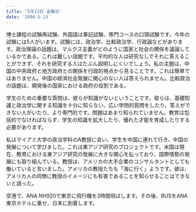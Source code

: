 ```yaml
---
title: '5月13日 金曜日'
date: '1994-5-13'
---
```


博士課程の試験再試験、外国語は筆記試験、専門コースの口頭試験です。今年の試験には5人がいます。試験には、政治学、比較政治学、行政論などがあります。政治理論の話題は、マルクス主義がどのように国家と社会の関係を議論しているかである。これは難しい話題です。平均的な人は研究なしでそれに答えることができず、それを研究する人はたぶん説明しにくいでしょう。私の主題は、中国の中央政府と地方政府との関係を行政的視点から見ることです。これは簡単ではありません。中国の経済社会発展に関心のない人は答えられません。比較政治の話題は、開発後の国家における政府の役割である。

学生のための重要な質問は、彼らが知識がないということです。彼らは、基礎知識と政治学に関する知識を十分に知らない、広い学問的質問をしたり、答えができない人がいたり、より専門的です。問題はあまり知られていません。教育は包括的でなければならず、学生の知識を拡大したり、優れた才能を育成したりする必要があります。

私はマイアミ大学の政治学科のA教授に会い、学生を中国に連れて行き、中国の発展について学びました。これは東アジア研究のプロジェクトです。米国は現在、教育における東アジア研究の発展に大きな関心を払っており、国際情勢の発展にも取り組んでいる。教授は、アメリカの大手企業のコンサルタントとしても働いていると言いました。アメリカの教授たちも「海に行く」ようです。彼は、アメリカ人の同僚に教授のイメージにも有害であることを知らせることはできないと語った。

空港で、ANA NH920で東京に飛行機を3時間飛ばします。その後、BUSをANA東京ホテルに乗せ、日本に到着します。

